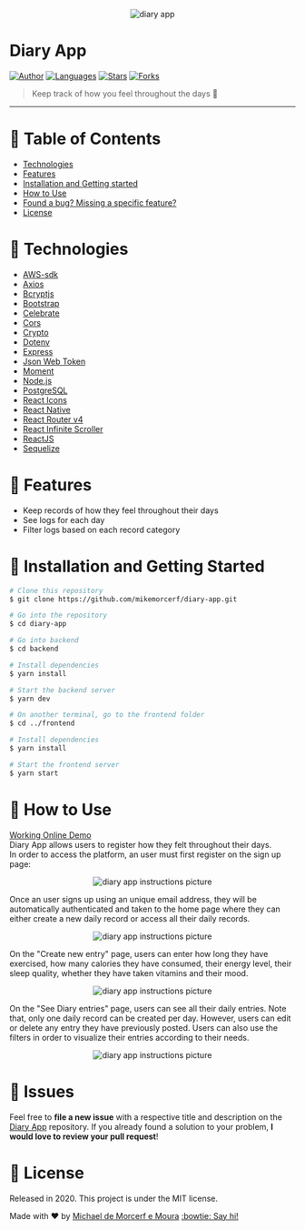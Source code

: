 <p align="center">
   <img alt="diary app" src="https://res.cloudinary.com/mikemoura/image/upload/v1592009451/diary-app/diary-app_xjnsyx.png"/>
</p>

# Diary App


[![Author](https://img.shields.io/badge/author-mikemorcerf-EE4D64?style=flat-square)](https://github.com/mikemorcerf)
[![Languages](https://img.shields.io/github/languages/count/mikemorcerf/diary-app?color=%23EE4D64&style=flat-square)](#)
[![Stars](https://img.shields.io/github/stars/mikemorcerf/diary-app?color=EE4D64&style=flat-square)](https://github.com/mikemorcerf/diary-app/stargazers)
[![Forks](https://img.shields.io/github/forks/mikemorcerf/diary-app?color=%23EE4D64&style=flat-square)](https://github.com/mikemorcerf/diary-app/network/members)

> Keep track of how you feel throughout the days :notebook:

---

# :pushpin: Table of Contents

* [Technologies](#wrench-technologies)
* [Features](#rocket-features)
* [Installation and Getting started](#construction_worker-installation-and-getting-started)
* [How to Use](#feet-how-to-use)
* [Found a bug? Missing a specific feature?](#bug-issues)
* [License](#closed_book-license)


# :wrench: Technologies

*  [AWS-sdk](https://docs.aws.amazon.com/sdk-for-javascript/)
*  [Axios](https://github.com/axios/axios)
*  [Bcryptjs](https://github.com/dcodeIO/bcrypt.js)
*  [Bootstrap](https://getbootstrap.com/)
*  [Celebrate](https://github.com/arb/celebrate)
*  [Cors](https://developer.mozilla.org/en-US/docs/Web/HTTP/CORS)
*  [Crypto](https://nodejs.org/api/crypto.html#crypto_crypto)
*  [Dotenv](https://github.com/motdotla/dotenv)
*  [Express](https://expressjs.com/)
*  [Json Web Token](https://jwt.io/)
*  [Moment](https://momentjs.com/)
*  [Node.js](https://nodejs.org/en/)
*  [PostgreSQL](https://www.postgresql.org/)
*  [React Icons](https://react-icons.github.io/react-icons/)
*  [React Native](https://reactnative.dev/)
*  [React Router v4](https://github.com/ReactTraining/react-router)
*  [React Infinite Scroller](https://github.com/danbovey/react-infinite-scroller)
*  [ReactJS](https://reactjs.org/)
*  [Sequelize](https://sequelize.org/)

# :rocket: Features

* Keep records of how they feel throughout their days
* See logs for each day
* Filter logs based on each record category

# :construction_worker: Installation and Getting Started

```bash
# Clone this repository
$ git clone https://github.com/mikemorcerf/diary-app.git

# Go into the repository
$ cd diary-app

# Go into backend
$ cd backend

# Install dependencies
$ yarn install

# Start the backend server
$ yarn dev

# On another terminal, go to the frontend folder
$ cd ../frontend

# Install dependencies
$ yarn install

# Start the frontend server
$ yarn start
```

# :feet: How to Use

[Working Online Demo](https://diary-app-frontend.netlify.app/)
</br>
Diary App allows users to register how they felt throughout their days.
</br>
In order to access the platform, an user must first register on the sign up page:
<p align="center">
   <img alt="diary app instructions picture" src="https://res.cloudinary.com/mikemoura/image/upload/v1592068061/diary-app/instructions/instructions_1_qlmce1.png"/>
</p>

Once an user signs up using an unique email address, they will be automatically authenticated and taken to the home page where they can either create a new daily record or access all their daily records.
<p align="center">
   <img alt="diary app instructions picture" src="https://res.cloudinary.com/mikemoura/image/upload/v1592068061/diary-app/instructions/instructions_2_l7wtyj.png"/>
</p>

On the "Create new entry" page, users can enter how long they have exercised, how many calories they have consumed, their energy level, their sleep quality, whether they have taken vitamins and their mood.
<p align="center">
   <img alt="diary app instructions picture" src="https://res.cloudinary.com/mikemoura/image/upload/v1592068061/diary-app/instructions/instructions_3_rosghk.png"/>
</p>

On the "See Diary entries" page, users can see all their daily entries.
Note that, only one daily record can be created per day. However, users can edit or delete any entry they have previously posted.
Users can also use the filters in order to visualize their entries according to their needs.
<p align="center">
   <img alt="diary app instructions picture" src="https://res.cloudinary.com/mikemoura/image/upload/v1592068061/diary-app/instructions/instructions_4_ebpopj.png"/>
</p>

# :bug: Issues

Feel free to **file a new issue** with a respective title and description on the [Diary App](https://github.com/mikemorcerf/diary-app/issues) repository. If you already found a solution to your problem, **I would love to review your pull request**!

# :closed_book: License

Released in 2020.
This project is under the MIT license.


Made with ♥ by [Michael de Morcerf e Moura](https://github.com/mikemorcerf) [:bowtie: Say hi!](https://www.linkedin.com/in/michaelmoura/)
